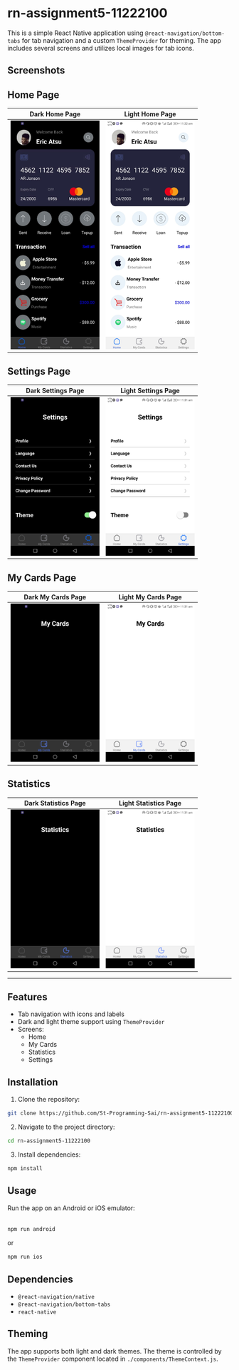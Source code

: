 # rn-assignment5-11222100

This is a simple React Native application using `@react-navigation/bottom-tabs` for tab navigation and a custom `ThemeProvider` for theming. The app includes several screens and utilizes local images for tab icons.

## Screenshots

## Home Page

<p align="center">

| Dark Home Page                          | Light Home Page                         |
|---------------------------------|---------------------------------|
| <img src="./ScreenShots/darkHome.jpg" width="200"> | <img src="./ScreenShots/lightHome.jpg" width="200"> |

</p>

## Settings Page
<p align="center"> 

| Dark Settings Page                          | Light Settings Page                          |
|---------------------------------|---------------------------------|
| <img src="./ScreenShots/darkSettings.jpg" width="200"> | <img src="./ScreenShots/lightSettings.jpg" width="200"> |

</p>

## My Cards Page
<p align="center"> 

| Dark My Cards Page                      | Light My Cards Page          |
|---------------------------------|---------------------------------|
| <img src="./ScreenShots/darkCards.jpg" width="200"> | <img src="./ScreenShots/lightCards.jpg" width="200"> |

</p>

## Statistics
<p align="center"> 


| Dark Statistics Page                | Light Statistics Page                         |
|---------------------------------|---------------------------------|
| <img src="./ScreenShots/darkStatistics.jpg" width="200"> | <img src="./ScreenShots/lightStatistics.jpg" width="200"> |

</p>

---

## Features

- Tab navigation with icons and labels
- Dark and light theme support using `ThemeProvider`
- Screens:
  - Home
  - My Cards
  - Statistics
  - Settings

## Installation

1. Clone the repository:
```zsh
git clone https://github.com/St-Programming-Sai/rn-assignment5-11222100.git
```


2. Navigate to the project directory:
```zsh
cd rn-assignment5-11222100
```



3. Install dependencies:
```zsh
npm install
```


## Usage

Run the app on an Android or iOS emulator:
```zsh

npm run android
```

or

```zsh
npm run ios
```

## Dependencies

- `@react-navigation/native`
- `@react-navigation/bottom-tabs`
- `react-native`

## Theming

The app supports both light and dark themes. The theme is controlled by the `ThemeProvider` component located in `./components/ThemeContext.js`.

